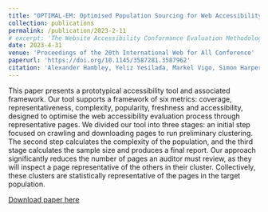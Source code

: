 ```yaml
---
title: "OPTIMAL-EM: Optimised Population Sourcing for Web Accessibility Evaluation"
collection: publications
permalink: /publication/2023-2-11
# excerpt: 'The Website Accessibility Conformance Evaluation Methodology (WCAG-EM) is a methodology that guides an auditor through evaluating a website's conformance to the Web Content Accessibility Guidelines (WCAG). In this paper, we raise some concerns present in the five stages of the WCAG-EM, including the evaluative scope, the non-probabilistic sampling approach, and the potential for bias within the selected sample. We propose a novel framework positioned parallel to the WCAG-EM, but with additional statistical-based metrics to address these concerns. These metrics consider the coverage, representativeness, complexity, popularity, freshness, and accessibility of a population of pages. We provide an overview of these metrics and discuss the possible use with three web page population-sourcing methods: server log files, breadth-first crawling, and depth-first crawling. Finally, we highlight the potential of utilising server log files as a population-sourcing method.'
date: 2023-4-31
venue: 'Proceedings of the 20th International Web for All Conference'
paperurl: 'https://doi.org/10.1145/3587281.3587962'
citation: 'Alexander Hambley, Yeliz Yesilada, Markel Vigo, Simon Harper. 2023. OPTIMAL-EM: Optimised Population Sourcing for Web Accessibility Evaluation. Proceedings of the 20th International Web for All Conference'
---
```

This paper presents a prototypical accessibility tool and associated framework. Our tool supports a framework of six metrics: coverage, representativeness, complexity, popularity, freshness and accessibility, designed to optimise the web accessibility evaluation process through representative pages. We divided our tool into three stages: an initial step focused on crawling and downloading pages to run preliminary clustering. The second step calculates the complexity of the population, and the third stage calculates the sample size and produces a final report. Our approach significantly reduces the number of pages an auditor must review, as they will inspect a page representative of the others in their cluster. Collectively, these clusters are statistically representative of the pages in the target population. 

[Download paper here](https://doi.org/10.1145/3587281.3587962)